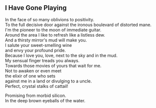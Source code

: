 I Have Gone Playing
-------------------
In the face of so many oblivions to positivity.  
To the full decisive door against the ironous boulevard of distorted mane.  
I'm the pioneer to the moon of immediate guitar.  
Around the area I like to refresh like a listless dew.  
And a thirsty mirror's mud will make you.  
I salute your sweet-smelling wine  
and envy your profound pride.  
Because I love you, love, next to the sky and in the mud.  
My sensual finger treads you always.  
Towards those movies of yours that wait for me.  
Not to awaken or even meet  
the elixir of one who sets  
against me in a land or divulging to a uncle.  
Perfect, crystal stalks of cattail!  
  
Promising from morbid silicon.  
In the deep brown eyeballs of the water.  
